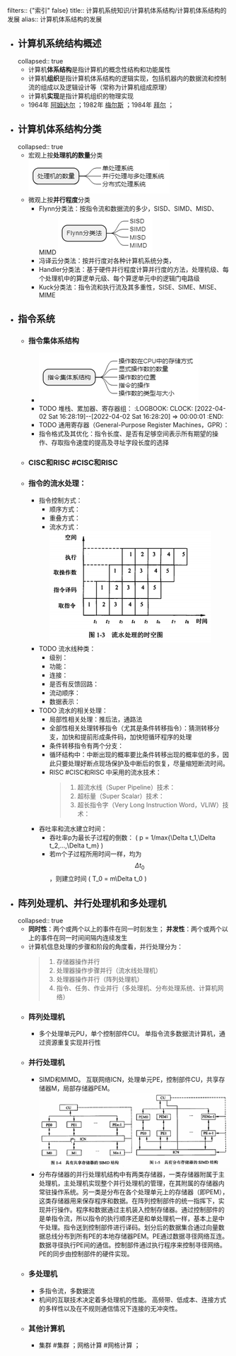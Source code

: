 filters:: {"索引" false}
title:: 计算机系统知识/计算机体系结构/计算机体系结构的发展
alias:: 计算机体系结构的发展

- ## 计算机系统结构概述
  collapsed:: true
	- 计算机**体系结构**是指计算机的概念性结构和功能属性
	- 计算机**组织**是指计算机体系结构的逻辑实现，包括机器内的数据流和控制流的组成以及逻辑设计等（常称为计算机组成原理）
	- 计算机**实现**是指计算机组织的物理实现
	- 1964年 <u>阿姆达尔</u> ；1982年 <u>梅尔斯</u> ；1984年 <u>拜尔</u> ；
- ## 计算机体系结构分类
  collapsed:: true
	- 宏观上按**处理机的数量**分类
	  ![image.png](../assets/image_1648887984609_0.png)
	- 微观上按**并行程度**分类
		- Flynn分类法：按指令流和数据流的多少，SISD、SIMD、MISD、MIMD
		  ![image.png](../assets/image_1648888058889_0.png)
		- 冯译云分类法：按并行度对各种计算机系统分类，
		- Handler分类法：基于硬件并行程度计算并行度的方法，处理机级、每个处理机中的算逻单元级、每个算逻单元中的逻辑门电路级
		- Kuck分类法：指令流和执行流及其多重性，SISE、SIME、MISE、MIME
- ## 指令系统
	- ### 指令集体系结构
		- ![image.png](../assets/image_1648888121317_0.png)
		- TODO 堆栈、累加器、寄存器组：
		  :LOGBOOK:
		  CLOCK: [2022-04-02 Sat 16:28:19]--[2022-04-02 Sat 16:28:20] =>  00:00:01
		  :END:
		- TODO 通用寄存器（General-Purpose Register Machines，GPR）：
		- 指令格式及其优化：指令长度、是否有足够空间表示所有期望的操作、存取指令速度的提高及寻址字段长度的选择
	- ### CISC和RISC #CISC和RISC
	- ### 指令的流水处理：
		- 指令控制方式：
			- 顺序方式：
			- 重叠方式：
			- 流水方式： 
			  ![image.png](../assets/image_1648888280980_0.png)
		- TODO 流水线种类：
			- 级别：
			- 功能：
			- 连接：
			- 是否有反馈回路：
			- 流动顺序：
			- 数据表示：
		- TODO 流水的相关处理：
			- 局部性相关处理：推后法，通路法
			- 全部性相关处理转移指令（尤其是条件转移指令）：猜测转移分支，加快和提前形成条件码，加快短循环程序的处理
			- 条件转移指令有两个分支：
			- 循环结构中：中断出现的概率要比条件转移出现的概率低的多，因此只要处理好断点现场保护及中断后的恢复，尽量缩短断流时间。
			- RISC #CISC和RISC 中采用的流水技术：
			  > 1. 超流水线（Super Pipeline）技术：
			  > 2. 超标量（Super Scalar）技术：
			  > 3. 超长指令字（Very Long Instruction Word，VLIW）技术：
		- 吞吐率和流水建立时间：
			- 吞吐率p为最长子过程的倒数：
			  \( p = 1/max\{\Delta t_1,\Delta t_2,...,\Delta t_m\} \)
			- 若m个子过程所用时间一样，均为 $$\Delta t_0$$，则建立时间
			  \( T_0 = m\Delta t_0 \)
- ## 阵列处理机、并行处理机和多处理机
  collapsed:: true
	- **同时性**：两个或两个以上的事件在同一时刻发生；
	  **并发性**：两个或两个以上的事件在同一时间间隔内连续发生
	- 计算机信息处理的步骤和阶段的角度看，并行处理分为：
	  > 1. 存储器操作并行
	  > 2. 处理器操作步骤并行（流水线处理机）
	  > 3. 处理器操作并行（阵列处理机）
	  > 4. 指令、任务、作业并行（多处理机、分布处理系统、计算机网络）
	- ### 阵列处理机
		- 多个处理单元PU，单个控制部件CU。
		  单指令流多数据流计算机，通过资源重复实现并行性
	- ### 并行处理机
		- SIMD和MIMD。
		  互联网络ICN，处理单元PE，控制部件CU，共享存储器M，局部存储器PEM。
		  ![image.png](../assets/image_1648888732619_0.png)
		- 分布存储器的并行处理机结构中有两类存储器，一类存储器附属于主处理机，主处理机实现整个并行处理机的管理，在其附属的存储器内常驻操作系统。另一类是分布在各个处理单元上的存储器（即PEM），这类存储器用来保存程序和数据。在阵列控制部件的统一指挥下，实现并行操作。程序和数据通过主机装入控制存储器。通过控制部件的是单指令流，所以指令的执行顺序还是和单处理机一样，基本上是中午处理。指令送到控制部件进行译码。划分后的数据集合通过向量数据总线分布到所有PE的本地存储器PEM。PE通过数据寻径网络互连。数据寻径执行PE间的通信。控制部件通过执行程序来控制寻径网络。PE的同步由控制部件的硬件实现。
	- ### 多处理机
		- 多指令流，多数据流
		- 机间的互联技术决定着多处理机的性能。
		  高频带、低成本、连接方式的多样性以及在不规则通信情况下连接的无冲突性。
	- ### 其他计算机
		- 集群 #集群 ；网格计算 #网格计算 ；